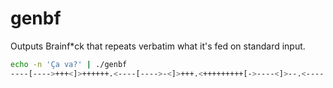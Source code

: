# genbf

Outputs Brainf*ck that repeats verbatim what it's fed on standard input.

```sh
echo -n 'Ça va?' | ./genbf
----[---->+++<]>++++++.<----[---->-<]>+++.<+++++++++[->----<]>--.<----[---->-<]>--.<-[--->+<]>+.<+++++++[->---<]>.<+++++++[->-----<]>+.
```
